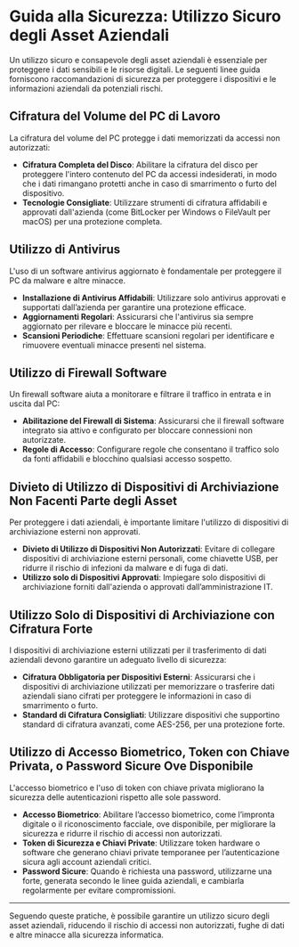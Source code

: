 # Guida alla Sicurezza: Utilizzo Sicuro degli Asset Aziendali

Un utilizzo sicuro e consapevole degli asset aziendali è essenziale per proteggere i dati sensibili e le risorse digitali. Le seguenti linee guida forniscono raccomandazioni di sicurezza per proteggere i dispositivi e le informazioni aziendali da potenziali rischi.

## Cifratura del Volume del PC di Lavoro

La cifratura del volume del PC protegge i dati memorizzati da accessi non autorizzati:

- **Cifratura Completa del Disco**: Abilitare la cifratura del disco per proteggere l'intero contenuto del PC da accessi indesiderati, in modo che i dati rimangano protetti anche in caso di smarrimento o furto del dispositivo.
- **Tecnologie Consigliate**: Utilizzare strumenti di cifratura affidabili e approvati dall'azienda (come BitLocker per Windows o FileVault per macOS) per una protezione completa.

## Utilizzo di Antivirus

L'uso di un software antivirus aggiornato è fondamentale per proteggere il PC da malware e altre minacce.

- **Installazione di Antivirus Affidabili**: Utilizzare solo antivirus approvati e supportati dall’azienda per garantire una protezione efficace.
- **Aggiornamenti Regolari**: Assicurarsi che l'antivirus sia sempre aggiornato per rilevare e bloccare le minacce più recenti.
- **Scansioni Periodiche**: Effettuare scansioni regolari per identificare e rimuovere eventuali minacce presenti nel sistema.

## Utilizzo di Firewall Software

Un firewall software aiuta a monitorare e filtrare il traffico in entrata e in uscita dal PC:

- **Abilitazione del Firewall di Sistema**: Assicurarsi che il firewall software integrato sia attivo e configurato per bloccare connessioni non autorizzate.
- **Regole di Accesso**: Configurare regole che consentano il traffico solo da fonti affidabili e blocchino qualsiasi accesso sospetto.

## Divieto di Utilizzo di Dispositivi di Archiviazione Non Facenti Parte degli Asset

Per proteggere i dati aziendali, è importante limitare l'utilizzo di dispositivi di archiviazione esterni non approvati.

- **Divieto di Utilizzo di Dispositivi Non Autorizzati**: Evitare di collegare dispositivi di archiviazione esterni personali, come chiavette USB, per ridurre il rischio di infezioni da malware e di fuga di dati.
- **Utilizzo solo di Dispositivi Approvati**: Impiegare solo dispositivi di archiviazione forniti dall'azienda o approvati dall’amministrazione IT.

## Utilizzo Solo di Dispositivi di Archiviazione con Cifratura Forte

I dispositivi di archiviazione esterni utilizzati per il trasferimento di dati aziendali devono garantire un adeguato livello di sicurezza:

- **Cifratura Obbligatoria per Dispositivi Esterni**: Assicurarsi che i dispositivi di archiviazione utilizzati per memorizzare o trasferire dati aziendali siano cifrati per proteggere le informazioni in caso di smarrimento o furto.
- **Standard di Cifratura Consigliati**: Utilizzare dispositivi che supportino standard di cifratura avanzati, come AES-256, per una protezione forte.

## Utilizzo di Accesso Biometrico, Token con Chiave Privata, o Password Sicure Ove Disponibile

L'accesso biometrico e l'uso di token con chiave privata migliorano la sicurezza delle autenticazioni rispetto alle sole password.

- **Accesso Biometrico**: Abilitare l’accesso biometrico, come l’impronta digitale o il riconoscimento facciale, ove disponibile, per migliorare la sicurezza e ridurre il rischio di accessi non autorizzati.
- **Token di Sicurezza e Chiavi Private**: Utilizzare token hardware o software che generano chiavi private temporanee per l’autenticazione sicura agli account aziendali critici.
- **Password Sicure**: Quando è richiesta una password, utilizzarne una forte, generata secondo le linee guida aziendali, e cambiarla regolarmente per evitare compromissioni.

---

Seguendo queste pratiche, è possibile garantire un utilizzo sicuro degli asset aziendali, riducendo il rischio di accessi non autorizzati, fughe di dati e altre minacce alla sicurezza informatica.
